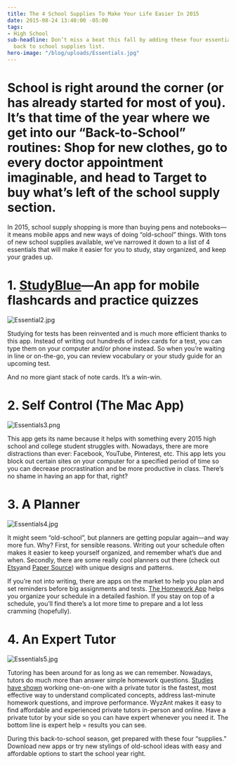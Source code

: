 ```yaml
---
title: The 4 School Supplies To Make Your Life Easier In 2015
date: 2015-08-24 13:40:00 -05:00
tags:
- High School
sub-headline: Don’t miss a beat this fall by adding these four essentials to your
  back to school supplies list.
hero-image: "/blog/uploads/Essentials.jpg"
---
```


# School is right around the corner (or has already started for most of you). It’s that time of the year where we get into our “Back-to-School” routines: Shop for new clothes, go to every doctor appointment imaginable, and head to Target to buy what’s left of the school supply section.

In 2015, school supply shopping is more than buying pens and notebooks—it means mobile apps and new ways of doing “old-school” things. With tons of new school supplies available, we’ve narrowed it down to a list of 4 essentials that will make it easier for you to study, stay organized, and keep your grades up.

# 1. [StudyBlue](https://itunes.apple.com/us/app/studyblue/id323887414?mt=8)—An app for mobile flashcards and practice quizzes

![Essential2.jpg](/blog/uploads/Essential2.jpg)

Studying for tests has been reinvented and is much more efficient thanks to this app. Instead of writing out hundreds of index cards for a test, you can type them on your computer and/or phone instead. So when you’re waiting in line or on-the-go, you can review vocabulary or your study guide for an upcoming test.

And no more giant stack of note cards. It’s a win-win.

# 2. Self Control (The Mac App)

![Essentials3.png](/blog/uploads/Essentials3.png)

This app gets its name because it helps with something every 2015 high school and college student struggles with. Nowadays, there are more distractions than ever: Facebook, YouTube, Pinterest, etc. This app lets you block out certain sites on your computer for a specified period of time so you can decrease procrastination and be more productive in class. There’s no shame in having an app for that, right?

# 3. A Planner

![Essentials4.jpg](/blog/uploads/Essentials4.jpg)

It might seem “old-school”, but planners are getting popular again—and way more fun. Why? First, for sensible reasons. Writing out your schedule often makes it easier to keep yourself organized, and remember what’s due and when. Secondly, there are some really cool planners out there (check out [Etsy](https://www.etsy.com/market/2015_2016_planner)and [Paper Source](http://www.papersource.com/office/planners/all.html)) with unique designs and patterns.

If you’re not into writing, there are apps on the market to help you plan and set reminders before big assignments and tests. [The Homework App](https://itunes.apple.com/us/app/homework-app-your-class-assignment/id561371952?mt=8) helps you organize your schedule in a detailed fashion. If you stay on top of a schedule, you’ll find there’s a lot more time to prepare and a lot less cramming (hopefully).

# 4. An Expert Tutor

![Essentials5.jpg](/blog/uploads/Essentials5.jpg)

Tutoring has been around for as long as we can remember. Nowadays, tutors do much more than answer simple homework questions. [Studies have shown](https://en.wikipedia.org/wiki/Bloom%27s_2_Sigma_Problem) working one-on-one with a private tutor is the fastest, most effective way to understand complicated concepts, address last-minute homework questions, and improve performance. WyzAnt makes it easy to find affordable and experienced private tutors in-person and online. Have a private tutor by your side so you can have expert whenever you need it. The bottom line is expert help = results you can see.

During this back-to-school season, get prepared with these four “supplies.” Download new apps or try new stylings of old-school ideas with easy and affordable options to start the school year right.